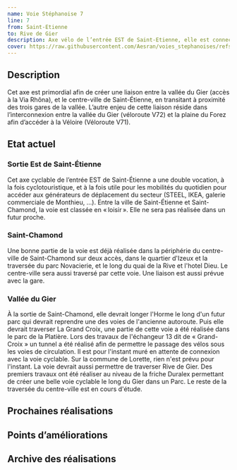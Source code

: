 ```yaml
---
name: Voie Stéphanoise 7
line: 7
from: Saint-Etienne
to: Rive de Gier
description: Axe vélo de l’entrée EST de Saint-Etienne, elle est connectée à la voie des confluences.
cover: https://raw.githubusercontent.com/Aesran/voies_stephanoises/refs/heads/main/assets/L7-axe-cyclable-entree-Est-de-Saint-Etienne.png
---
```


## Description
Cet axe est primordial afin de créer une liaison entre la vallée du Gier (accès à la Via  Rhôna), et le centre-ville de Saint-Étienne, en transitant à proximité des trois gares de la vallée. L’autre enjeu de cette liaison réside dans l’interconnexion entre la vallée du Gier (véloroute V72) et la plaine du Forez afin d’accéder à la Véloire (Véloroute V71).

## Etat actuel
### Sortie Est de Saint-Étienne
Cet axe cyclable de l’entrée EST de Saint-Étienne a une double vocation, à la fois cyclotouristique, et à la fois utile pour les mobilités du quotidien pour accéder aux générateurs de déplacement du secteur (STEEL, IKEA, galerie commerciale de Monthieu, …).
Entre la ville de Saint-Étienne et Saint-Chamond, la voie est classée en « loisir ». Elle ne sera pas réalisée dans un futur proche.

### Saint-Chamond
 Une bonne partie de la voie est déjà réalisée dans la périphérie du centre-ville de Saint-Chamond sur deux accès, dans le quartier d'Izeux et la traversée du parc Novacierie, et le long du quai de la Rive et l'hotel Dieu.
Le centre-ville sera aussi traversé par cette voie.
Une liaison est aussi prévue avec la gare.


### Vallée du Gier
À la sortie de Saint-Chamond, elle devrait longer l'Horme le long d'un futur parc qui devrait reprendre une des voies de l'ancienne autoroute.
Puis elle devrait traverser La Grand Croix, une partie de cette voie a été réalisée dans le parc de la Platière. Lors des travaux de l'échangeur 13 dit de « Grand-Croix » un tunnel a été réalisé afin de permettre le passage des vélos sous les voies de circulation. Il est pour l'instant muré en attente de connexion avec la voie cyclable.
Sur la commune de Lorette, rien n'est prévu pour l'instant.
La voie devrait aussi permettre de traverser Rive de Gier. Des premiers travaux ont été réaliser au niveau de la friche Duralex permettant de créer une belle voie cyclable le long du Gier dans un Parc. Le reste de la traversée du centre-ville est en cours d'étude.


## Prochaines réalisations 


## Points d’améliorations


## Archive des réalisations

